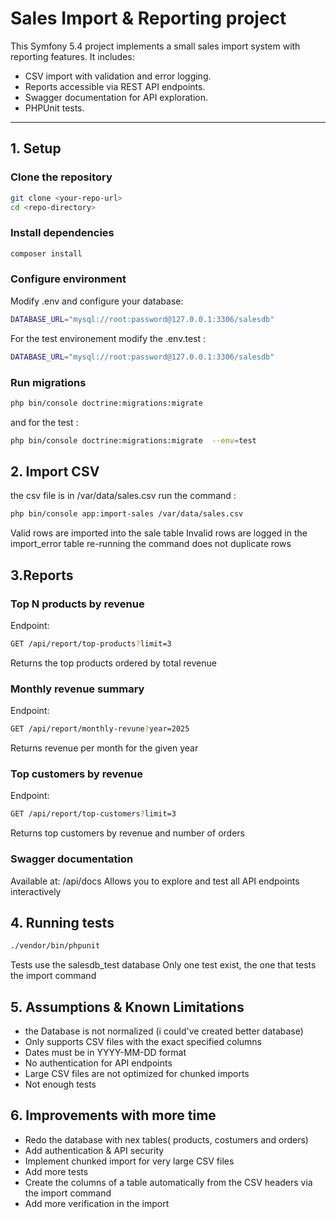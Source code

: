 # Sales Import & Reporting project

This Symfony 5.4 project implements a small sales import system with reporting features. It includes:

- CSV import with validation and error logging.
- Reports accessible via REST API endpoints.
- Swagger documentation for API exploration.
- PHPUnit tests.

---

## 1. Setup

### Clone the repository

```bash
git clone <your-repo-url>
cd <repo-directory>
```
### Install dependencies
```bash
composer install
```
### Configure environment

Modify .env and configure your database:
```bash
DATABASE_URL="mysql://root:password@127.0.0.1:3306/salesdb"
```
For the test environement modify the .env.test :
```bash
DATABASE_URL="mysql://root:password@127.0.0.1:3306/salesdb"
```
### Run migrations
```bash
php bin/console doctrine:migrations:migrate
```
and for the test :
```bash
php bin/console doctrine:migrations:migrate  --env=test
```

## 2. Import CSV
 the csv file is in /var/data/sales.csv
run the command :
```bash
php bin/console app:import-sales /var/data/sales.csv
```
Valid rows are imported into the sale table
Invalid rows are logged in the import_error table
re-running the command does not duplicate rows

## 3.Reports
### Top N products by revenue

Endpoint:
```bash
GET /api/report/top-products?limit=3
```
Returns the top products ordered by total revenue
### Monthly revenue summary

Endpoint:
```bash
GET /api/report/monthly-revune?year=2025
```

Returns revenue per month for the given year

### Top customers by revenue

Endpoint:
```bash
GET /api/report/top-customers?limit=3
```

Returns top customers by revenue and number of orders

### Swagger documentation

Available at: /api/docs
Allows you to explore and test all API endpoints interactively

## 4. Running tests
```bash
./vendor/bin/phpunit
```
Tests use the salesdb_test database
Only one test exist, the one that tests the import command

## 5. Assumptions & Known Limitations
- the Database is not normalized (i could've created better database)
- Only supports CSV files with the exact specified columns
- Dates must be in YYYY-MM-DD format
- No authentication for API endpoints
- Large CSV files are not optimized for chunked imports
- Not enough tests


## 6. Improvements with more time
- Redo the database with nex tables( products, costumers and orders)
- Add authentication & API security
- Implement chunked import for very large CSV files
- Add more tests
- Create  the columns of a table automatically from the CSV headers via the import command
- Add more verification in the import
